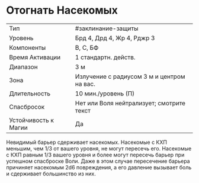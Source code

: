 # Отогнать Насекомых

|                      |                                            |
| -------------------- | ------------------------------------------ |
| Тип                  | #заклинание-защиты                         | 
| Уровень              | Брд 4, Дрд 4, Жр 4, Рджр 3                 |
| Компоненты           | В, С, БФ                                   |
| Время Активации      | 1 стандартн. действ.                       |
| Диапазон             | 3 м                                        |
| Зона                 | Излучение с радиусом 3 м и центром на вас. |
| Длительность         | 10 мин./уровень (П)                        |
| Спасбросок           | Нет или Воля нейтрализует; смотрите текст  |
| Устойчивость к Магии | Да                                         |

 Невидимый барьер сдерживает насекомых. Насекомые с КХП меньшим, чем 1/3 от вашего уровня, не могут пересечь его. Насекомые с КХП равным 1/3 вашего уровня и более могут пересечь барьер при успешном спасброске Воли. Даже в этом случае пересечение барьера причиняет насекомым 2d6 повреждения, а его давление вызывает боль и сдерживает большинство из них.
